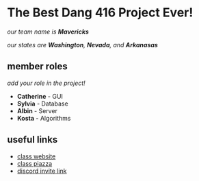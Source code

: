 # The Best Dang 416 Project Ever!

_our team name is **Mavericks**_

_our states are **Washington**, **Nevada**, and **Arkanasas**_


## member roles

*add your role in the project!*

* **Catherine** - GUI
* **Sylvia** - Database
* **Albin** - Server
* **Kosta** - Algorithms


## useful links

* [class website](https://www3.cs.stonybrook.edu/~cse416/Section01/)
* [class piazza](https://piazza.com/class/ksoyvdu5t8n5xp)
* [discord invite link](https://discord.gg/Y6EK8Ku6u9)
